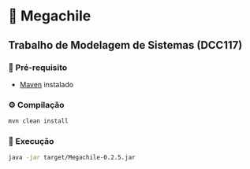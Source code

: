 # 🐝 Megachile

## **Trabalho de Modelagem de Sistemas (DCC117)**

### 📌 Pré-requisito
- [Maven](https://maven.apache.org/) instalado

### ⚙️ Compilação
```sh
mvn clean install
```
### 🚀 Execução
```sh
java -jar target/Megachile-0.2.5.jar
```